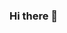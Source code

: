 ### Hi there 👋

<!--
**Nefelibata-do/Nefelibata-do** is a ✨ _special_ ✨ repository because its `README.md` (this file) appears on your GitHub profile.

Here are some ideas to get you started:

🔭 I’m currently working on Data Ananlysis！！
🌱 I’m currently learning things ralated to 👆.
🤔 I’m looking for myself haha!
📫 How to reach me: wechat Nefelibata_Do
-->

